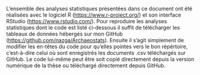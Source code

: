 L’ensemble des analyses statistiques présentées dans ce document ont été réalisées avec le logiciel R (https://www.r-project.org/) et son interface RStudio (https://www.rstudio.com/).
Pour reproduire les analyses statistiques dont le code est listé ci-dessous il suffit de télécharger les tableaux de données hébergés sur mon GitHub (https://github.com/nazga/Archaeostats). Ensuite il s’agit simplement de modifier les en-têtes du code pour qu’elles pointes vers le bon répértoire, c’est-à-dire celui où sont enregistrés les documents .csv téléchargés sur GitHub. Le code lui-même peut être soit copié directement depuis la version numérique de la thèse ou téléchargé directement depuis GitHub.
